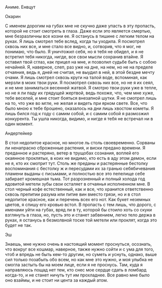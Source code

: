 Аниме. Енвцут

Окарин

С именем дорогим на губах мне не скучно даже упасть в эту пропасть, которой не стоит смотреть в глаза.
Даже если это является смертью, мне безразличны все козни ее.
Я останусь в тишине с легким телом на руках.
Я лишь смотрел тебе вслед, когда ты уходила.
Я посмотрел сквозь них все, и мне стало все видно, и, сотворив, что я мог, не понимаю, что было.
Я уничтожил себя, но я тебя не обидел, и я не встретил тебя никогда, нигде, все свои мысли сохранив втайне.
Я оставил твой сглаз, как прицел на мне, и позволил судьбе быть с собою нечайней.
Я, наверное, слеп, раз уже на дне, на нем, но не на пределе отчаяния, ведь я, дней не считая, не выудил в ней, в этой бездне мечту очами.
Я лишь смотрел сквозь круги на талой воде, вспоминая, как мерзли в моих твои руки.
Я посмотрел сквозь них все, но не я их сеял, и не мне заниматься весенней жатвой.
Я смотрю твои руки уже в тепле, но не я ли паду их грядущей жертвой, ведь похоже, что, чем мне хуже, тебе веселей, и мне стоит бояться внезапной шутки.
Я не смотрел лишь на то, что уже во мгле, не желая и видеть при ярком свете.
Все, что было мною к тебе брошено, оказалось на дни лишь хвостом кометы.
Я лишь бился год к году с самим собой, и с самим собой я размозжил конкурента.
Ты ушла никогда, видимо, и нигде я тебя не встречал ни в один момент.

Андертейкер

В стол недопитое красное, но многое ль столь своевременно.
Сорваны ли ненапрасно сброженные растения, и виски предано времени.
Я преданное и растеряно, ветер в трущобах сознания, воплей его окаянное проклятых, в коих не видимо, кто есть в аду этом демон, если не я, кто их смотрит тут.
Столь же преданы и растерянные бестолку воспоминания с бестолку ж и пересудами их за гранью себябичевания пламени выданы с письмами, и полностью все это пепелище себе забирает кромешная тьма.
Тот разрозненный и полный холода год ядовитой метели зубы свои осталяет в отчаянья исполненном мне.
В стол черный кофе естественный, как и все, что хранится ответственно сквозь препитии разума или питие вин вместо грязи, но и в стол недопитое красное, как и перечень всех его нот.
Как букет неземных цветов, я спишу его кровью встол.
В пропасть с тем лишь, что дорого, с именами уйти на губах, вряд ли в ту, которой бы стоило хоть со скуки взглянуть в глаза, но, пусть это и станет забвением, легко тело держа в руках, я останусь в безмолвной тоске той метели или проклят, когда это будет не так.

Эш

Знаешь, мне нужно очень в настоящий момент проснуться, осознать, что вокруг все кошмар, наверное, также нужно сойти и с ума для того, чтоб и впредь не быть кем-то другим, но суметь и уснуть, однако, выше сил только позабыть обо всем, но как мне это нужно, и моя улыбка не смогла застыть бы на моем лице, если я не проснусь.
Там, куда я направляюсь пощад нет тем, кто снес мое сердце сдать в ломбард когда-то, и не станет ничуть тут им прохладнее.
Все равно мне было оно взаймы, и не стоит ни цента за каждый атом.

